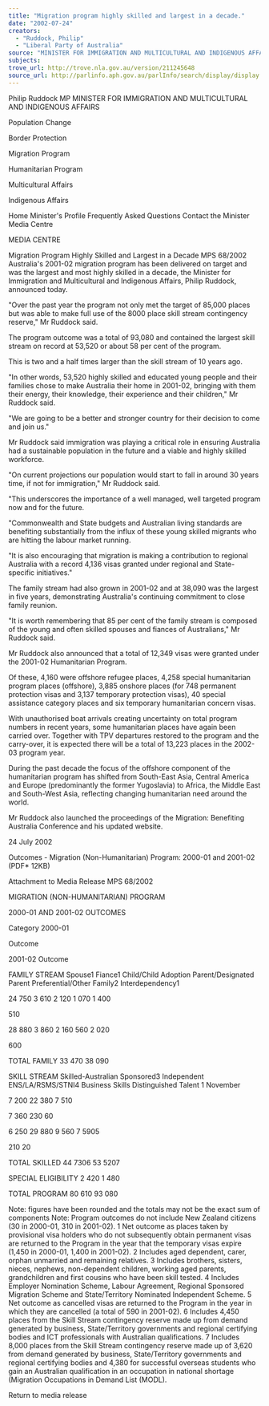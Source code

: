 ```yaml
---
title: "Migration program highly skilled and largest in a decade."
date: "2002-07-24"
creators:
  - "Ruddock, Philip"
  - "Liberal Party of Australia"
source: "MINISTER FOR IMMIGRATION AND MULTICULTURAL AND INDIGENOUS AFFAIRS"
subjects:
trove_url: http://trove.nla.gov.au/version/211245648
source_url: http://parlinfo.aph.gov.au/parlInfo/search/display/display.w3p;query=Id%3A%22media/pressrel/YD176%22
---
```


 Philip Ruddock MP MINISTER FOR IMMIGRATION AND MULTICULTURAL AND INDIGENOUS AFFAIRS

 Population Change

 Border Protection

 Migration Program

 Humanitarian Program

 Multicultural Affairs

 Indigenous Affairs

 Home Minister's Profile Frequently Asked Questions Contact the Minister Media Centre

 MEDIA CENTRE

 Migration Program Highly Skilled and Largest in a Decade MPS 68/2002 Australia's 2001-02 migration program has been delivered on target and was the largest and most highly skilled in a decade, the Minister for Immigration and Multicultural and Indigenous Affairs, Philip Ruddock, announced today.

 "Over the past year the program not only met the target of 85,000 places but was able to make full use of the 8000 place skill stream contingency reserve," Mr Ruddock said.

 The program outcome was a total of 93,080 and contained the largest skill stream on record at 53,520 or about 58 per cent of the program.

 This is two and a half times larger than the skill stream of 10 years ago.

 "In other words, 53,520 highly skilled and educated young people and their families chose to make Australia their home in 2001-02, bringing with them their energy, their knowledge, their experience and their children," Mr Ruddock said.

 "We are going to be a better and stronger country for their decision to come and join us."

 Mr Ruddock said immigration was playing a critical role in ensuring Australia had a sustainable population in the future and a viable and highly skilled workforce.

 "On current projections our population would start to fall in around 30 years time, if not for immigration," Mr Ruddock said.

 "This underscores the importance of a well managed, well targeted program now and for the future.

 "Commonwealth and State budgets and Australian living standards are benefiting substantially from the influx of these young skilled migrants who are hitting the labour market running.

 "It is also encouraging that migration is making a contribution to regional Australia with a record 4,136 visas granted under regional and State-specific initiatives."

 The family stream had also grown in 2001-02 and at 38,090 was the largest in five years, demonstrating Australia's continuing commitment to close family reunion.

 "It is worth remembering that 85 per cent of the family stream is composed of the young and often skilled spouses and fiances of Australians," Mr Ruddock said.

 Mr Ruddock also announced that a total of 12,349 visas were granted under the 2001-02 Humanitarian Program.

 Of these, 4,160 were offshore refugee places, 4,258 special humanitarian program places (offshore), 3,885 onshore places (for 748 permanent protection visas and 3,137 temporary protection visas), 40 special assistance category places and six temporary humanitarian concern visas.

 With unauthorised boat arrivals creating uncertainty on total program numbers in recent years, some humanitarian places have again been carried over. Together with TPV departures restored to the program and the carry-over, it is expected there will be a total of 13,223 places in the 2002-03 program year.

 During the past decade the focus of the offshore component of the humanitarian program has shifted from South-East Asia, Central America and Europe (predominantly the former Yugoslavia) to Africa, the Middle East and South-West Asia, reflecting changing humanitarian need around the world.

 Mr Ruddock also launched the proceedings of the Migration: Benefiting Australia Conference and his updated website.

 24 July 2002

 Outcomes - Migration (Non-Humanitarian) Program: 2000-01 and 2001-02 (PDF* 12KB)

 Attachment to Media Release MPS 68/2002

 MIGRATION (NON-HUMANITARIAN) PROGRAM

 2000-01 AND 2001-02 OUTCOMES

 Category 2000-01

 Outcome

 2001-02 Outcome

 FAMILY STREAM Spouse1 Fiance1 Child/Child Adoption Parent/Designated Parent Preferential/Other Family2 Interdependency1

 24 750 3 610 2 120 1 070 1 400

 510

 28 880 3 860 2 160 560 2 020

 600

 TOTAL FAMILY 33 470 38 090

 SKILL STREAM Skilled-Australian Sponsored3 Independent ENS/LA/RSMS/STNI4 Business Skills Distinguished Talent 1 November

 7 200 22 380 7 510

 7 360 230 60

 6 250 29 880 9 560 7 5905

 210 20

 TOTAL SKILLED 44 7306 53 5207

 SPECIAL ELIGIBILITY 2 420 1 480

 TOTAL PROGRAM 80 610 93 080

 Note: figures have been rounded and the totals may not be the exact sum of components Note: Program outcomes do not include New Zealand citizens (30 in 2000-01, 310 in 2001-02). 1 Net outcome as places taken by provisional visa holders who do not subsequently obtain permanent visas are returned to the Program in the year that the temporary visas expire (1,450 in 2000-01, 1,400 in 2001-02). 2  Includes aged dependent, carer, orphan unmarried and remaining relatives. 3  Includes brothers, sisters, nieces, nephews, non-dependent children, working aged parents, grandchildren and first cousins who have been skill tested. 4  Includes Employer Nomination Scheme, Labour Agreement, Regional Sponsored Migration Scheme and State/Territory Nominated Independent Scheme. 5  Net outcome as cancelled visas are returned to the Program in the year in which they are cancelled (a total of 590 in 2001-02). 6  Includes 4,450 places from the Skill Stream contingency reserve made up from demand generated by business, State/Territory governments and regional certifying bodies and ICT professionals with Australian qualifications. 7  Includes 8,000 places from the Skill Stream contingency reserve made up of 3,620 from demand generated by business, State/Territory governments and regional certifying bodies and 4,380 for successful overseas students who gain an Australian qualification in an occupation in national shortage (Migration Occupations in Demand List (MODL).

 Return to media release

